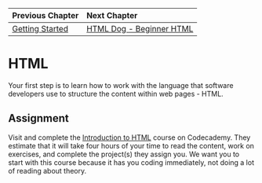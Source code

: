 | Previous Chapter | Next Chapter |
| :------------- |:-------------|
| [Getting Started](./../book-1-your-computer/README.md.md) | [HTML Dog - Beginner HTML](./HTML_DOG.md) |

# HTML

Your first step is to learn how to work with the language that software developers use to structure the content within web pages - HTML.

## Assignment

Visit and complete the [Introduction to HTML](https://www.codecademy.com/learn/learn-html) course on Codecademy. They estimate that it will take four hours of your time to read the content, work on exercises, and complete the project(s) they assign you. We want you to start with this course because it has you coding immediately, not doing a lot of reading about theory.
